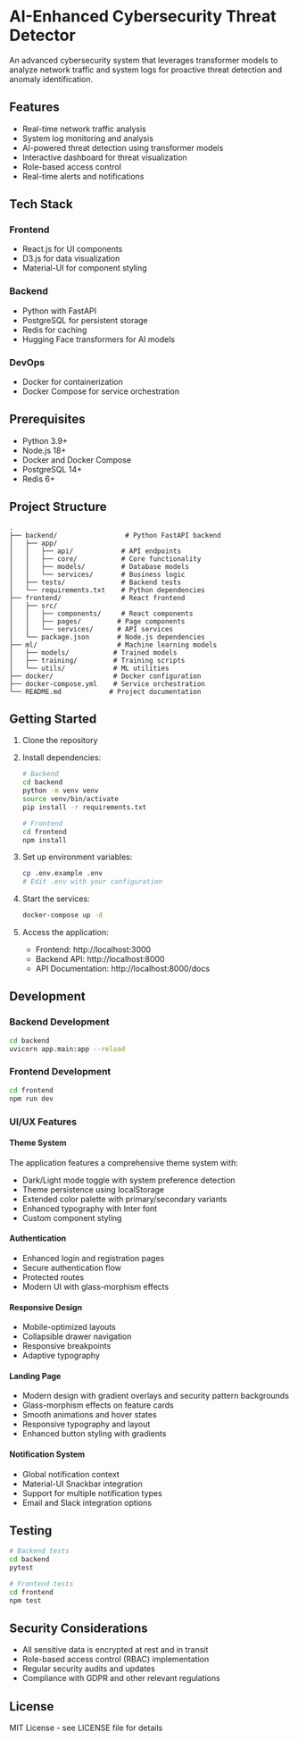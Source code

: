 # AI-Enhanced Cybersecurity Threat Detector

An advanced cybersecurity system that leverages transformer models to analyze network traffic and system logs for proactive threat detection and anomaly identification.

## Features

- Real-time network traffic analysis
- System log monitoring and analysis
- AI-powered threat detection using transformer models
- Interactive dashboard for threat visualization
- Role-based access control
- Real-time alerts and notifications

## Tech Stack

### Frontend
- React.js for UI components
- D3.js for data visualization
- Material-UI for component styling

### Backend
- Python with FastAPI
- PostgreSQL for persistent storage
- Redis for caching
- Hugging Face transformers for AI models

### DevOps
- Docker for containerization
- Docker Compose for service orchestration

## Prerequisites
- Python 3.9+
- Node.js 18+
- Docker and Docker Compose
- PostgreSQL 14+
- Redis 6+

## Project Structure

```
.
├── backend/                 # Python FastAPI backend
│   ├── app/
│   │   ├── api/            # API endpoints
│   │   ├── core/           # Core functionality
│   │   ├── models/         # Database models
│   │   └── services/       # Business logic
│   ├── tests/              # Backend tests
│   └── requirements.txt    # Python dependencies
├── frontend/               # React frontend
│   ├── src/
│   │   ├── components/     # React components
│   │   ├── pages/         # Page components
│   │   └── services/      # API services
│   └── package.json       # Node.js dependencies
├── ml/                    # Machine learning models
│   ├── models/           # Trained models
│   ├── training/         # Training scripts
│   └── utils/            # ML utilities
├── docker/               # Docker configuration
├── docker-compose.yml    # Service orchestration
└── README.md            # Project documentation
```

## Getting Started

1. Clone the repository
2. Install dependencies:
   ```bash
   # Backend
   cd backend
   python -m venv venv
   source venv/bin/activate
   pip install -r requirements.txt

   # Frontend
   cd frontend
   npm install
   ```

3. Set up environment variables:
   ```bash
   cp .env.example .env
   # Edit .env with your configuration
   ```

4. Start the services:
   ```bash
   docker-compose up -d
   ```

5. Access the application:
   - Frontend: http://localhost:3000
   - Backend API: http://localhost:8000
   - API Documentation: http://localhost:8000/docs

## Development

### Backend Development
```bash
cd backend
uvicorn app.main:app --reload
```

### Frontend Development
```bash
cd frontend
npm run dev
```

### UI/UX Features

#### Theme System
The application features a comprehensive theme system with:
- Dark/Light mode toggle with system preference detection
- Theme persistence using localStorage
- Extended color palette with primary/secondary variants
- Enhanced typography with Inter font
- Custom component styling

#### Authentication
- Enhanced login and registration pages
- Secure authentication flow
- Protected routes
- Modern UI with glass-morphism effects

#### Responsive Design
- Mobile-optimized layouts
- Collapsible drawer navigation
- Responsive breakpoints
- Adaptive typography

#### Landing Page
- Modern design with gradient overlays and security pattern backgrounds
- Glass-morphism effects on feature cards
- Smooth animations and hover states
- Responsive typography and layout
- Enhanced button styling with gradients

#### Notification System
- Global notification context
- Material-UI Snackbar integration
- Support for multiple notification types
- Email and Slack integration options

## Testing

```bash
# Backend tests
cd backend
pytest

# Frontend tests
cd frontend
npm test
```

## Security Considerations

- All sensitive data is encrypted at rest and in transit
- Role-based access control (RBAC) implementation
- Regular security audits and updates
- Compliance with GDPR and other relevant regulations

## License

MIT License - see LICENSE file for details
